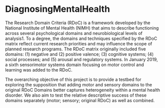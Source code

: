 # DiagnosingMentalHealth


The Research Domain Criteria (RDoC) is a framework developed by the National Institute of Mental Health (NIMH) that aims to describe functioning across several psychological domains and neurobiological levels of analysis1. To a degree, the domains and techniques specified by the RDoC matrix reflect current research priorities and may influence the scope of planned research programs. The RDoC matrix originally included five domains: (1) negative and (2) positive valence; (3) cognitive systems; (4) social processes; and (5) arousal and regulatory systems. In January 2019, a sixth sensorimotor systems domain focusing on motor control and learning was added to the RDoC.


The overarching objective of this project is to provide a testbed for exploring the supposition that adding motor and sensory domains to the original RDoC Domains better captures heterogeneity within a mental health disorder. We also aim to test the relative descriptive success of these domains separately (motor; sensory; original RDoC) as well as combined.






